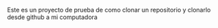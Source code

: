 Este es un proyecto de prueba de como clonar  un repositorio y clonarlo desde github a mi computadora